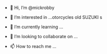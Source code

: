 - 👋 Hi, I’m @mickrobby
- 👀 I’m interested in ...otorcycles old SUZUKI s

- 🌱 I’m currently learning ...
- 💞️ I’m looking to collaborate on ...
- 📫 How to reach me ...

<!---
mickrobby/mickrobby is a ✨ special ✨ repository because its `README.md` (this file) appears on your GitHub profile.
You can click the Preview link to take a look at your changes.
--->
